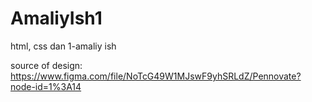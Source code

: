 # AmaliyIsh1
html, css dan 1-amaliy ish

source of design: https://www.figma.com/file/NoTcG49W1MJswF9yhSRLdZ/Pennovate?node-id=1%3A14
